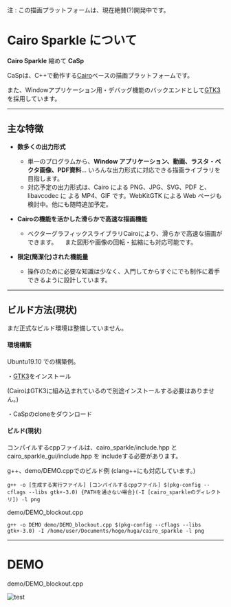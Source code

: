 注 : この描画プラットフォームは、現在絶賛(?)開発中です。

# Cairo Sparkle について

**Cairo Sparkle**  縮めて **CaSp**

CaSpは、C++で動作する[Cairo](https://www.cairographics.org/)ベースの描画プラットフォームです。

また、Windowアプリケーション用・デバッグ機能のバックエンドとして[GTK3](https://www.gtk.org/)を採用しています。

___

## 主な特徴

 - **数多くの出力形式**
   - 単一のプログラムから、**Window アプリケーション、動画、ラスタ・ベクタ画像、PDF資料**...
     いろんな出力形式に対応できる描画ライブラリを目指します。
   - 対応予定の出力形式は、Cairo による PNG、JPG、SVG、PDF と、libavcodec に
     よる MP4、GIF です。WebKitGTK による Web ページも検討中。他にも随時追加予定。
  
 - **Cairoの機能を活かした滑らかで高速な描画機能** 
   - ベクターグラフィックスライブラリCairoにより、滑らかで高速な描画ができます。
   　また図形や画像の回転・拡縮にも対応可能です。

 - **限定(簡潔化)された機能量**
   - 操作のために必要な知識は少なく、入門してからすぐにでも制作に着手できるように設計しています。
  
  
___

## ビルド方法(現状)

まだ正式なビルド環境は整備していません。

#### 環境構築

Ubuntu19.10 での構築例。

・[GTK3](https://www.gtk.org/)をインストール

(CairoはGTK3に組み込まれているので別途インストールする必要はありません。)

・CaSpのcloneをダウンロード

#### ビルド(現状)

コンパイルするcppファイルは、cairo_sparkle/include.hpp と cairo_sparkle_gui/include.hpp を
includeする必要があります。

g++、demo/DEMO.cppでのビルド例
(clang++にも対応しています。)

```
g++ -o [生成する実行ファイル] [コンパイルするcppファイル] $(pkg-config --cflags --libs gtk+-3.0) {PATHを通さない場合}(-I [cairo_sparkleのディレクトリ]) -l png
```


demo/DEMO_blockout.cpp
```
g++ -o DEMO demo/DEMO_blockout.cpp $(pkg-config --cflags --libs gtk+-3.0) -I /home/user/Documents/hoge/huga/cairo_sparkle -l png
```

___

# DEMO

demo/DEMO_blockout.cpp

![test](https://user-images.githubusercontent.com/57752033/78498979-dae63900-7788-11ea-888f-22a629cf5159.png)


